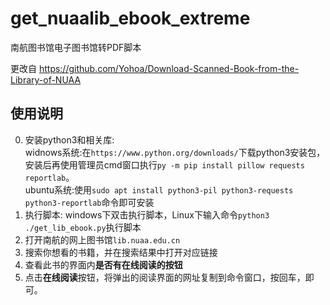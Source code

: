 # get_nuaalib_ebook_extreme
南航图书馆电子图书馆转PDF脚本

更改自 https://github.com/Yohoa/Download-Scanned-Book-from-the-Library-of-NUAA

## 使用说明

0.  安装python3和相关库:  
    widnows系统:在`https://www.python.org/downloads/`下载python3安装包，安装后再使用管理员cmd窗口执行`py -m pip install pillow requests reportlab`。  
    ubuntu系统:使用`sudo apt install python3-pil python3-requests python3-reportlab`命令即可安装  
1.  执行脚本: windows下双击执行脚本，Linux下输入命令`python3 ./get_lib_ebook.py`执行脚本  
2.  打开南航的网上图书馆`lib.nuaa.edu.cn`  
3.  搜索你想看的书籍，并在搜索结果中打开对应链接  
4.  查看此书的界面内**是否有在线阅读的按钮**  
5.  点击**在线阅读**按钮，将弹出的阅读界面的网址复制到命令窗口，按回车，即可。  
